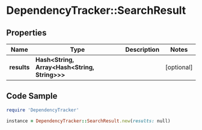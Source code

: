 # DependencyTracker::SearchResult

## Properties

Name | Type | Description | Notes
------------ | ------------- | ------------- | -------------
**results** | **Hash&lt;String, Array&lt;Hash&lt;String, String&gt;&gt;&gt;** |  | [optional] 

## Code Sample

```ruby
require 'DependencyTracker'

instance = DependencyTracker::SearchResult.new(results: null)
```


